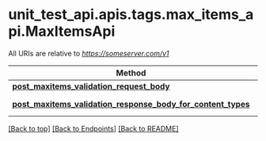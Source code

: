 <a name="top"></a>
# unit_test_api.apis.tags.max_items_api.MaxItemsApi

All URIs are relative to *https://someserver.com/v1*

Method | HTTP request | Description
------------- | ------------- | -------------
[**post_maxitems_validation_request_body**](max_items_api/post_maxitems_validation_request_body.md) | **post** /requestBody/postMaxitemsValidationRequestBody | 
[**post_maxitems_validation_response_body_for_content_types**](max_items_api/post_maxitems_validation_response_body_for_content_types.md) | **post** /responseBody/postMaxitemsValidationResponseBodyForContentTypes | 

[[Back to top]](#top) [[Back to Endpoints]](../../../README.md#Endpoints) [[Back to README]](../../../README.md)
